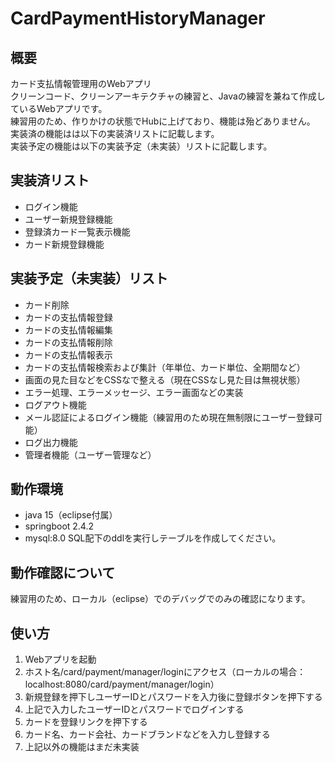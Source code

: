 # CardPaymentHistoryManager
## 概要
カード支払情報管理用のWebアプリ<br>
クリーンコード、クリーンアーキテクチャの練習と、Javaの練習を兼ねて作成しているWebアプリです。<br>
練習用のため、作りかけの状態でHubに上げており、機能は殆どありません。<br>
実装済の機能はは以下の実装済リストに記載します。<br>
実装予定の機能は以下の実装予定（未実装）リストに記載します。<br>
## 実装済リスト
* ログイン機能
* ユーザー新規登録機能
* 登録済カード一覧表示機能
* カード新規登録機能
## 実装予定（未実装）リスト
* カード削除
* カードの支払情報登録
* カードの支払情報編集
* カードの支払情報削除
* カードの支払情報表示
* カードの支払情報検索および集計（年単位、カード単位、全期間など）
* 画面の見た目などをCSSなで整える（現在CSSなし見た目は無視状態）
* エラー処理、エラーメッセージ、エラー画面などの実装
* ログアウト機能
* メール認証によるログイン機能（練習用のため現在無制限にユーザー登録可能）
* ログ出力機能
* 管理者機能（ユーザー管理など）
## 動作環境
* java 15（eclipse付属）
* springboot 2.4.2
* mysql:8.0
SQL配下のddlを実行しテーブルを作成してください。
## 動作確認について
練習用のため、ローカル（eclipse）でのデバッグでのみの確認になります。
## 使い方
1. Webアプリを起動
2. ホスト名/card/payment/manager/loginにアクセス（ローカルの場合：localhost:8080/card/payment/manager/login）
3. 新規登録を押下しユーザーIDとパスワードを入力後に登録ボタンを押下する
4. 上記で入力したユーザーIDとパスワードでログインする
5. カードを登録リンクを押下する
6. カード名、カード会社、カードブランドなどを入力し登録する
7. 上記以外の機能はまだ未実装
